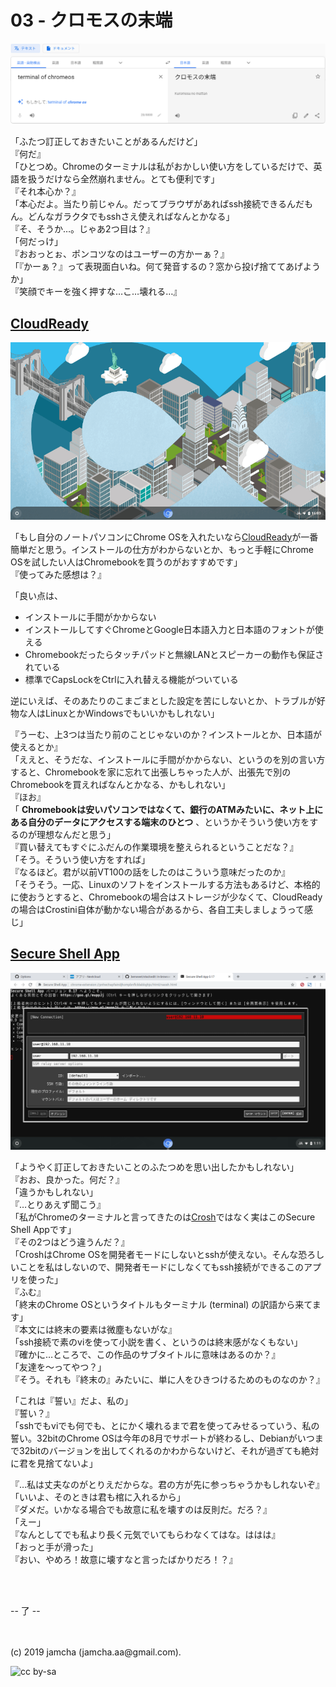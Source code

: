 

# 03 - クロモスの末端

![google-translate](./img/google-translation.png)

「ふたつ訂正しておきたいことがあるんだけど」  
『何だ』  
「ひとつめ。Chromeのターミナルは私がおかしい使い方をしているだけで、英語を扱うだけなら全然崩れません。とても便利です」  
『それ本心か？』  
「本心だよ。当たり前じゃん。だってブラウザがあればssh接続できるんだもん。どんなガラクタでもsshさえ使えればなんとかなる」  
『そ、そうか…。じゃあ2つ目は？』  
「何だっけ」  
『おおっとぉ、ポンコツなのはユーザーの方かーぁ？』  
「『かーぁ？』って表現面白いね。何て発音するの？窓から投げ捨ててあげようか」  
『笑顔でキーを強く押すな…こ…壊れる…』  

## [CloudReady](http://www.neverware.com/freedownload)

![cloudready-screen](./img/chromeos-screen.png)

「もし自分のノートパソコンにChrome OSを入れたいなら[CloudReady](http://www.neverware.com/freedownload)が一番簡単だと思う。インストールの仕方がわからないとか、もっと手軽にChrome OSを試したい人はChromebookを買うのがおすすめです」  
『使ってみた感想は？』

「良い点は、

- インストールに手間がかからない
- インストールしてすぐChromeとGoogle日本語入力と日本語のフォントが使える
- Chromebookだったらタッチパッドと無線LANとスピーカーの動作も保証されている
- 標準でCapsLockをCtrlに入れ替える機能がついている

逆にいえば、そのあたりのこまごまとした設定を苦にしないとか、トラブルが好物な人はLinuxとかWindowsでもいいかもしれない」

『うーむ、上3つは当たり前のことじゃないのか？インストールとか、日本語が使えるとか』  
「ええと、そうだな、インストールに手間がかからない、というのを別の言い方すると、Chromebookを家に忘れて出張しちゃった人が、出張先で別のChromebookを買えればなんとかなる、かもしれない」  
『ほお』  
「 **Chromebookは安いパソコンではなくて、銀行のATMみたいに、ネット上にある自分のデータにアクセスする端末のひとつ** 、というかそういう使い方をするのが理想なんだと思う」  
『買い替えてもすぐにふだんの作業環境を整えられるということだな？』   
「そう。そういう使い方をすれば」  
『なるほど。君が以前VT100の話をしたのはこういう意味だったのか』   
「そうそう。一応、Linuxのソフトをインストールする方法もあるけど、本格的に使おうとすると、Chromebookの場合はストレージが少なくて、CloudReadyの場合はCrostini自体が動かない場合があるから、各自工夫しましょうって感じ」

## [Secure Shell App](https://chrome.google.com/webstore/detail/secure-shell-app/pnhechapfaindjhompbnflcldabbghjo?hl=ja)

![secure shell app](./img/ssh.png)

「ようやく訂正しておきたいことのふたつめを思い出したかもしれない」  
『おお、良かった。何だ？』  
「違うかもしれない」  
『…とりあえず聞こう』  
「私がChromeのターミナルと言ってきたのは[Crosh](https://chromium.googlesource.com/chromiumos/platform2/+/master/crosh/README.md)ではなく実はこのSecure Shell Appです」  
『その2つはどう違うんだ？』  
「CroshはChrome OSを開発者モードにしないとsshが使えない。そんな恐ろしいことを私はしないので、開発者モードにしなくてもssh接続ができるこのアプリを使った」  
『ふむ』  
「終末のChrome OSというタイトルもターミナル (terminal) の訳語から来てます」  
『本文には終末の要素は微塵もないがな』  
「ssh接続で素のviを使って小説を書く、というのは終末感がなくもない」  
『確かに…ところで、この作品のサブタイトルに意味はあるのか？』  
「友達を〜ってやつ？」  
『そう。それも『終末の』みたいに、単に人をひきつけるためのものなのか？』

「これは『誓い』だよ、私の」  
『誓い？』  
「sshでもviでも何でも、とにかく壊れるまで君を使ってみせるっていう、私の誓い。32bitのChrome OSは今年の8月でサポートが終わるし、Debianがいつまで32bitのバージョンを出してくれるのかわからないけど、それが過ぎても絶対に君を見捨てないよ」

『…私は丈夫なのがとりえだからな。君の方が先に参っちゃうかもしれないぞ』  
「いいよ、そのときは君も棺に入れるから」  
『ダメだ。いかなる場合でも故意に私を壊すのは反則だ。だろ？』  
「えー」  
『なんとしてでも私より長く元気でいてもらわなくてはな。ははは』  
「おっと手が滑った」  
『おい、やめろ！故意に壊すなと言ったばかりだろ！？』

<br>
<br>

-- 了 --

<br>
<br>
(c) 2019 jamcha (jamcha.aa@gmail.com).

![cc by-sa](https://i.creativecommons.org/l/by-sa/4.0/88x31.png)

